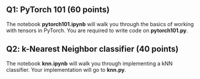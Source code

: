 ## Q1: PyTorch 101 (60 points)

The notebook **pytorch101.ipynb** will walk you through the basics of working with tensors in PyTorch. You are required to write code on **pytorch101.py**.

## Q2: k-Nearest Neighbor classifier (40 points)

The notebook **knn.ipynb** will walk you through implementing a kNN classifier. Your implementation will go to **knn.py**.
